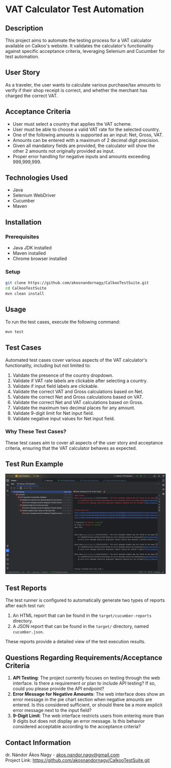 # VAT Calculator Test Automation

## Description

This project aims to automate the testing process for a VAT calculator available on Calkoo's website. It validates the calculator's functionality against specific acceptance criteria, leveraging Selenium and Cucumber for test automation.

## User Story

As a traveler, the user wants to calculate various purchase/tax amounts to verify if their shop receipt is correct, and whether the merchant has charged the correct VAT.

## Acceptance Criteria

- User must select a country that applies the VAT scheme.
- User must be able to choose a valid VAT rate for the selected country.
- One of the following amounts is supported as an input: Net, Gross, VAT.
- Amounts can be entered with a maximum of 2 decimal digit precision.
- Given all mandatory fields are provided, the calculator will show the other 2 amounts not originally provided as input.
- Proper error handling for negative inputs and amounts exceeding 999,999,999.

## Technologies Used

- Java
- Selenium WebDriver
- Cucumber
- Maven

## Installation

### Prerequisites

- Java JDK installed
- Maven installed
- Chrome browser installed

### Setup

```bash
git clone https://github.com/akosnandornagy/CalkooTestSuite.git
cd CalkooTestSuite
mvn clean install
```

## Usage

To run the test cases, execute the following command:

```bash
mvn test
```

## Test Cases

Automated test cases cover various aspects of the VAT calculator's functionality, including but not limited to:

1. Validate the presence of the country dropdown.
2. Validate if VAT rate labels are clickable after selecting a country.
3. Validate if input field labels are clickable.
4. Validate the correct VAT and Gross calculations based on Net.
5. Validate the correct Net and Gross calculations based on VAT.
6. Validate the correct Net and VAT calculations based on Gross.
7. Validate the maximum two decimal places for any amount.
8. Validate 9-digit limit for Net input field.
9. Validate negative input values for Net input field.

### Why These Test Cases?

These test cases aim to cover all aspects of the user story and acceptance criteria, ensuring that the VAT calculator behaves as expected.

## Test Run Example

![Test Run Screenshot](./images/test_run_screenshot.png)

## Test Reports

The test runner is configured to automatically generate two types of reports after each test run:

1. An HTML report that can be found in the `target/cucumber-reports` directory.
2. A JSON report that can be found in the `target/` directory, named `cucumber.json`.

These reports provide a detailed view of the test execution results.

## Questions Regarding Requirements/Acceptance Criteria

1. **API Testing**: The project currently focuses on testing through the web interface. Is there a requirement or plan to include API testing? If so, could you please provide the API endpoint?
2. **Error Message for Negative Amounts**: The web interface does show an error message in the pie chart section when negative amounts are entered. Is this considered sufficient, or should there be a more explicit error message next to the input field?
3. **9-Digit Limit**: The web interface restricts users from entering more than 9 digits but does not display an error message. Is this behavior considered acceptable according to the acceptance criteria?

## Contact Information

dr. Nándor Ákos Nagy - akos.nandor.nagy@gmail.com  
Project Link: https://github.com/akosnandornagy/CalkooTestSuite.git
